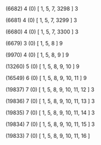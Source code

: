 (6682) 4 (0) [ 1, 5, 7, 3298 ] 3 


(6681) 4 (0) [ 1, 5, 7, 3299 ] 3 


(6680) 4 (0) [ 1, 5, 7, 3300 ] 3 


(6679) 3 (0) [ 1, 5, 8 ] 9 


(9970) 4 (0) [ 1, 5, 8, 9 ] 9 


(13260) 5 (0) [ 1, 5, 8, 9, 10 ] 9 


(16549) 6 (0) [ 1, 5, 8, 9, 10, 11 ] 9 


(19837) 7 (0) [ 1, 5, 8, 9, 10, 11, 12 ] 3 


(19836) 7 (0) [ 1, 5, 8, 9, 10, 11, 13 ] 3 


(19835) 7 (0) [ 1, 5, 8, 9, 10, 11, 14 ] 3 


(19834) 7 (0) [ 1, 5, 8, 9, 10, 11, 15 ] 3 


(19833) 7 (0) [ 1, 5, 8, 9, 10, 11, 16 ]  

